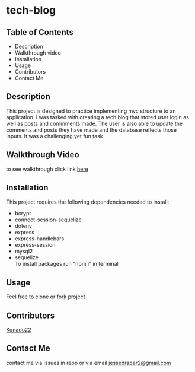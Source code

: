# tech-blog
## Table of Contents
- Description
- Walkthrough video
- Installation
- Usage
- Contributors
- Contact Me

## Description
This project is designed to practice implementing mvc structure to an application. I was tasked with creating a tech blog that stored user login as well as posts and commments made. The user is also able to update the comments and posts they have made and the database reflects those inputs. It was a challenging yet fun task 

## Walkthrough Video
to see walkthrough click link <a href="">here</a>

## Installation
This project requires the following dependencies needed to install:
- bcrypt 
- connect-session-sequelize
- dotenv 
- express 
- express-handlebars
- express-session
- mysql2
- sequelize<br>
To install packages run "npm i" in terminal

## Usage
Feel free to clone or fork project

## Contributors
<a href= "https://github.com/Konado22?tab=repositories">Konado22</a>

## Contact Me
contact me via issues in repo or via email jessedraper2@gmail.com





